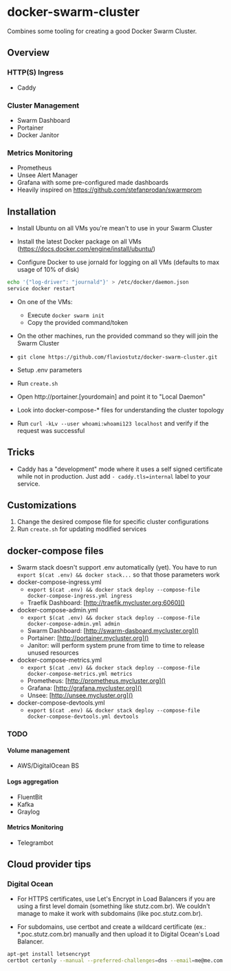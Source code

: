 # docker-swarm-cluster

Combines some tooling for creating a good Docker Swarm Cluster.

## Overview

### HTTP(S) Ingress

* Caddy

### Cluster Management

* Swarm Dashboard
* Portainer
* Docker Janitor

### Metrics Monitoring

* Prometheus
* Unsee Alert Manager
* Grafana with some pre-configured made dashboards
* Heavily inspired on https://github.com/stefanprodan/swarmprom

## Installation

* Install Ubuntu on all VMs you're mean't to use in your Swarm Cluster

* Install the latest Docker package on all VMs (https://docs.docker.com/engine/install/ubuntu/)

* Configure Docker to use jornald for logging on all VMs (defaults to max usage of 10% of disk)

```sh
echo '{"log-driver": "journald"}' > /etc/docker/daemon.json
service docker restart
```

* On one of the VMs:
  * Execute ```docker swarm init```
  * Copy the provided command/token

* On the other machines, run the provided command so they will join the Swarm Cluster

* ```git clone https://github.com/flaviostutz/docker-swarm-cluster.git```

* Setup .env parameters

* Run ```create.sh```

* Open http://portainer.[yourdomain] and point it to "Local Daemon"

* Look into docker-compose-* files for understanding the cluster topology

* Run `curl -kLv --user whoami:whoami123 localhost` and verify if the request was successful

## Tricks

* Caddy has a "development" mode where it uses a self signed certificate while not in production. Just add `- caddy.tls=internal` label to your service.


## Customizations

1. Change the desired compose file for specific cluster configurations
2. Run ```create.sh``` for updating modified services

## docker-compose files

* Swarm stack doesn't support .env automatically (yet). You have to run ```export $(cat .env) && docker stack...``` so that those parameters work
* docker-compose-ingress.yml
  * ```export $(cat .env) && docker stack deploy --compose-file docker-compose-ingress.yml ingress```
  * Traefik Dashboard: [http://traefik.mycluster.org:6060]()
* docker-compose-admin.yml
  * ```export $(cat .env) && docker stack deploy --compose-file docker-compose-admin.yml admin```
  * Swarm Dashboard: [http://swarm-dasboard.mycluster.org]()
  * Portainer: [http://portainer.mycluster.org]()
  * Janitor: will perform system prune from time to time to release unused resources
* docker-compose-metrics.yml
  * ```export $(cat .env) && docker stack deploy --compose-file docker-compose-metrics.yml metrics```
  * Prometheus: [http://prometheus.mycluster.org]()
  * Grafana: [http://grafana.mycluster.org]()
  * Unsee: [http://unsee.mycluster.org]()
* docker-compose-devtools.yml
  * ```export $(cat .env) && docker stack deploy --compose-file docker-compose-devtools.yml devtools```

### TODO

#### Volume management

* AWS/DigitalOcean BS

#### Logs aggregation

* FluentBit
* Kafka
* Graylog

#### Metrics Monitoring

* Telegrambot

## Cloud provider tips

### Digital Ocean

* For HTTPS certificates, use Let's Encrypt in Load Balancers if you are using a first level domain (something like stutz.com.br). We couldn't manage to make it work with subdomains (like poc.stutz.com.br). 

* For subdomains, use certbot and create a wildcard certificate (ex.: *.poc.stutz.com.br) manually and then upload it to Digital Ocean's Load Balancer.

```sh
apt-get install letsencrypt
certbot certonly --manual --preferred-challenges=dns --email=me@me.com --server https://acme-v02.api.letsencrypt.org/directory --agree-tos -d *.poc.me.com
```

